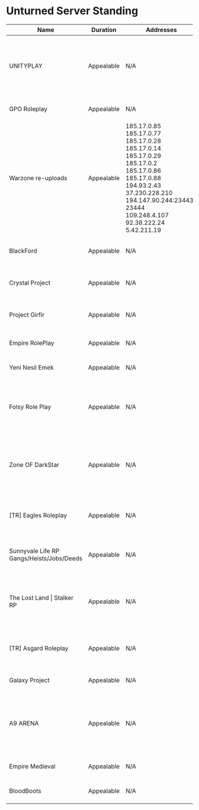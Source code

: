 <!DOCTYPE html ><html><head><title>Unturned Server Standing</title><link rel="stylesheet" type="text/css" href="stylesheet.css" /><link rel="icon" type="image/png" href="/favicon.png" /></head><body><h1>Unturned Server Standing</h1><table><thead><tr><th>Name</th><th>Duration</th><th>Addresses</th><th>Comment</th></tr></thead><tbody><tr><td>UNITYPLAY</td><td>Appealable</td><td>N/A</td><td>Assisting other servers in evading copyright infringement bans. History of bad behavior.</td></tr><tr><td>GPO Roleplay</td><td>Appealable</td><td>N/A</td><td>Spamming server list with ads.</td></tr><tr><td>Warzone re-uploads</td><td>Appealable</td><td>185.17.0.85<br>185.17.0.77<br>185.17.0.28<br>185.17.0.14<br>185.17.0.29<br>185.17.0.2<br>185.17.0.86<br>185.17.0.88<br>194.93.2.43<br>37.230.228.210<br>194.147.90.244:23443-23444<br>109.248.4.107<br>92.38.222.24<br>5.42.211.19</td><td>Repeatedly infringing copyright of workshop creators.</td></tr><tr><td>BlackFord</td><td>Appealable</td><td>N/A</td><td>Infringing copyright of workshop creators.</td></tr><tr><td>Crystal Project</td><td>Appealable</td><td>N/A</td><td>Infringing copyright of workshop creators.</td></tr><tr><td>Project Girfir</td><td>Appealable</td><td>N/A</td><td>Infringing copyright of workshop creators.</td></tr><tr><td>Empire RolePlay</td><td>Appealable</td><td>N/A</td><td>Warning for selling consumables.</td></tr><tr><td>Yeni Nesil Emek</td><td>Appealable</td><td>N/A</td><td>Warning for selling consumables.</td></tr><tr><td>Folsy Role Play</td><td>Appealable</td><td>N/A</td><td>Warning for selling consumables such as individual vehicles and items.</td></tr><tr><td>Zone OF DarkStar</td><td>Appealable</td><td>N/A</td><td>Blocked for infringing copyright of workshop creators again after earlier warning.</td></tr><tr><td>[TR] Eagles Roleplay</td><td>Appealable</td><td>N/A</td><td>Warning for selling consumables, including currency.</td></tr><tr><td>Sunnyvale Life RP Gangs/Heists/Jobs/Deeds</td><td>Appealable</td><td>N/A</td><td>Warning for selling consumable currency packs.</td></tr><tr><td>The Lost Land | Stalker RP</td><td>Appealable</td><td>N/A</td><td>Warning for infringing copyright of workshop creators. (More Farming)</td></tr><tr><td>[TR] Asgard Roleplay</td><td>Appealable</td><td>N/A</td><td>Warning for selling consumables, including currency.</td></tr><tr><td>Galaxy Project</td><td>Appealable</td><td>N/A</td><td>Warning for selling consumables.</td></tr><tr><td>A9 ARENA</td><td>Appealable</td><td>N/A</td><td>Selling gameplay benefits but labeled as Non-Gameplay monetized in server list.</td></tr><tr><td>Empire Medieval</td><td>Appealable</td><td>N/A</td><td>Owners doxing players.</td></tr><tr><td>BloodBoots</td><td>Appealable</td><td>N/A</td><td>Warning for selling consumables.</td></tr></tbody></table></body></html>